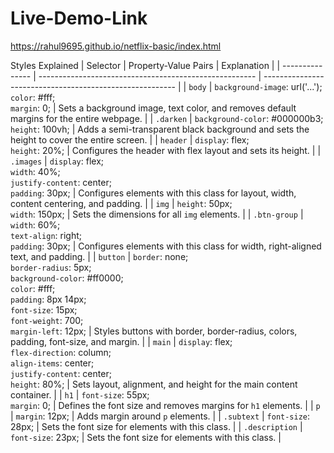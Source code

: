 # Live-Demo-Link
https://rahul9695.github.io/netflix-basic/index.html

Styles Explained
| Selector        | Property-Value Pairs                                   | Explanation                                              |
| --------------- | ------------------------------------------------------ | -------------------------------------------------------- |
| `body`          | `background-image`: url('...');<br>`color`: #fff;<br>`margin`: 0; | Sets a background image, text color, and removes default margins for the entire webpage. |
| `.darken`       | `background-color`: #000000b3;<br>`height`: 100vh;    | Adds a semi-transparent black background and sets the height to cover the entire screen. |
| `header`        | `display`: flex;<br>`height`: 20%;                   | Configures the header with flex layout and sets its height. |
| `.images`       | `display`: flex;<br>`width`: 40%;<br>`justify-content`: center;<br>`padding`: 30px; | Configures elements with this class for layout, width, content centering, and padding. |
| `img`           | `height`: 50px;<br>`width`: 150px;                   | Sets the dimensions for all `img` elements.             |
| `.btn-group`    | `width`: 60%;<br>`text-align`: right;<br>`padding`: 30px; | Configures elements with this class for width, right-aligned text, and padding. |
| `button`        | `border`: none;<br>`border-radius`: 5px;<br>`background-color`: #ff0000;<br>`color`: #fff;<br>`padding`: 8px 14px;<br>`font-size`: 15px;<br>`font-weight`: 700;<br>`margin-left`: 12px; | Styles buttons with border, border-radius, colors, padding, font-size, and margin. |
| `main`          | `display`: flex;<br>`flex-direction`: column;<br>`align-items`: center;<br>`justify-content`: center;<br>`height`: 80%; | Sets layout, alignment, and height for the main content container. |
| `h1`            | `font-size`: 55px;<br>`margin`: 0;                  | Defines the font size and removes margins for `h1` elements. |
| `p`             | `margin`: 12px;                                     | Adds margin around `p` elements.                         |
| `.subtext`      | `font-size`: 28px;                                  | Sets the font size for elements with this class.         |
| `.description`  | `font-size`: 23px;                                  | Sets the font size for elements with this class.         |
